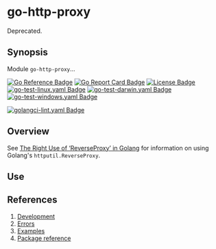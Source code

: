 # go-http-proxy

Deprecated.

## Synopsis

Module `go-http-proxy`...

[![Go Reference Badge]][Package reference]
[![Go Report Card Badge]][Go Report Card]
[![License Badge]][License]
[![go-test-linux.yaml Badge]][go-test-linux.yaml]
[![go-test-darwin.yaml Badge]][go-test-darwin.yaml]
[![go-test-windows.yaml Badge]][go-test-windows.yaml]

[![golangci-lint.yaml Badge]][golangci-lint.yaml]

## Overview

See [The Right Use of ‘ReverseProxy’ in Golang](https://blog.joshsoftware.com/2021/05/25/simple-and-powerful-reverseproxy-in-go/)
for information on using Golang's `httputil.ReverseProxy`.

## Use

## References

1. [Development]
1. [Errors]
1. [Examples]
1. [Package reference]

[Development]: docs/development.md
[Errors]: docs/errors.md
[Examples]: docs/examples.md
[Go Reference Badge]: https://pkg.go.dev/badge/github.com/docktermj/go-http-proxy.svg
[Go Report Card Badge]: https://goreportcard.com/badge/github.com/docktermj/go-http-proxy
[Go Report Card]: https://goreportcard.com/report/github.com/docktermj/go-http-proxy
[go-test-darwin.yaml Badge]: https://github.com/docktermj/go-http-proxy/actions/workflows/go-test-darwin.yaml/badge.svg
[go-test-darwin.yaml]: https://github.com/docktermj/go-http-proxy/actions/workflows/go-test-darwin.yaml
[go-test-linux.yaml Badge]: https://github.com/docktermj/go-http-proxy/actions/workflows/go-test-linux.yaml/badge.svg
[go-test-linux.yaml]: https://github.com/docktermj/go-http-proxy/actions/workflows/go-test-linux.yaml
[go-test-windows.yaml Badge]: https://github.com/docktermj/go-http-proxy/actions/workflows/go-test-windows.yaml/badge.svg
[go-test-windows.yaml]: https://github.com/docktermj/go-http-proxy/actions/workflows/go-test-windows.yaml
[golangci-lint.yaml Badge]: https://github.com/docktermj/go-http-proxy/actions/workflows/golangci-lint.yaml/badge.svg
[golangci-lint.yaml]: https://github.com/docktermj/go-http-proxy/actions/workflows/golangci-lint.yaml
[License Badge]: https://img.shields.io/badge/License-Apache2-brightgreen.svg
[License]: https://github.com/docktermj/go-http-proxy/blob/main/LICENSE
[Package reference]: https://pkg.go.dev/github.com/docktermj/go-http-proxy
